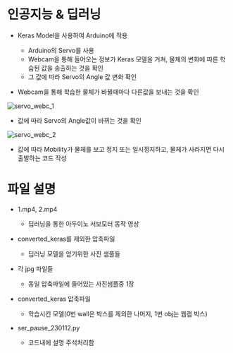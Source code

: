 # 인공지능 & 딥러닝
- Keras Model을 사용하여 Arduino에 적용
    
    - Arduino의 Servo를 사용
    - Webcam을 통해 들어오는 정보가 Keras 모델을 거쳐, 물체의 변화에 따른 학습된 값을 송출하는 것을 확인
    - 그 값에 따라 Servo의 Angle 값 변화 확인

- Webcam을 통해 학습한 물체가 바뀔때마다 다른값을 보내는 것을 확인

 ![servo_webc_1](https://user-images.githubusercontent.com/109050683/212274572-699648e0-3955-4a42-8216-99b506c413df.gif)

- 값에 따라 Servo의 Angle값이 바뀌는 것을 확인

![servo_webc_2](https://user-images.githubusercontent.com/109050683/212274960-7ffd2371-5db8-4960-8de7-2c93b289a07d.gif)

- 값에 따라 Mobility가 물체를 보고 정지 또는 일시정지하고, 물체가 사라지면 다시 출발하는 코드 작성


# 파일 설명
- 1.mp4, 2.mp4
    * 딥러닝을 통한 아두이노 서보모터 동작 영상

- converted_keras를 제외한 압축파일
    * 딥러닝 모델을 얻기위한 사진 샘플들

- 각 jpg 파일들
    * 동일 압축파일에 들어있는 사진샘플중 1장

- converted_keras 압축파일
    * 학습시킨 모델(0번 wall은 박스를 제외한 나머지,
    1번 obj는 웹캠 박스)

- ser_pause_230112.py
    * 코드내에 설명 주석처리함

    